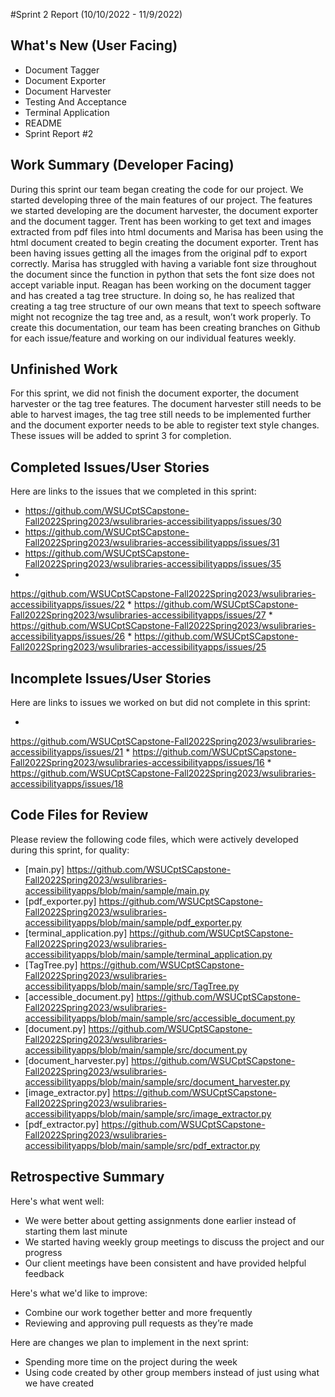 #Sprint 2 Report (10/10/2022 - 11/9/2022)

## What's New (User Facing)
 * Document Tagger
 * Document Exporter
 * Document Harvester
 * Testing And Acceptance
 * Terminal Application
 * README
 * Sprint Report #2

## Work Summary (Developer Facing)
During this sprint our team began creating the code for our project. We started developing three of the main features of our project. The features we started developing are the document harvester, the document exporter and the document tagger. Trent has been working to get text and images extracted from pdf files into html documents and Marisa has been using the html document created to begin creating the document exporter. Trent has been having issues getting all the images from the original pdf to export correctly. Marisa has struggled with having a variable font size throughout the document since the function in python that sets the font size does not accept variable input. Reagan has been working on the document tagger and has created a tag tree structure. In doing so, he has realized that creating a tag tree structure of our own means that text to speech software might not recognize the tag tree and, as a result, won’t work properly. To create this documentation, our team has been creating branches on Github for each issue/feature and working on our individual features weekly.

## Unfinished Work
For this sprint, we did not finish the document exporter, the document harvester or the tag tree features. The document harvester still needs to be able to harvest images, the tag tree still needs to be implemented further and the document exporter needs to be able to register text style changes. These issues will be added to sprint 3 for completion.

## Completed Issues/User Stories
Here are links to the issues that we completed in this sprint:

* https://github.com/WSUCptSCapstone-Fall2022Spring2023/wsulibraries-accessibilityapps/issues/30
* https://github.com/WSUCptSCapstone-Fall2022Spring2023/wsulibraries-accessibilityapps/issues/31
* https://github.com/WSUCptSCapstone-Fall2022Spring2023/wsulibraries-accessibilityapps/issues/35
*
https://github.com/WSUCptSCapstone-Fall2022Spring2023/wsulibraries-accessibilityapps/issues/22
*
https://github.com/WSUCptSCapstone-Fall2022Spring2023/wsulibraries-accessibilityapps/issues/27
*
https://github.com/WSUCptSCapstone-Fall2022Spring2023/wsulibraries-accessibilityapps/issues/26
*
https://github.com/WSUCptSCapstone-Fall2022Spring2023/wsulibraries-accessibilityapps/issues/25

## Incomplete Issues/User Stories
 Here are links to issues we worked on but did not complete in this sprint:

*
https://github.com/WSUCptSCapstone-Fall2022Spring2023/wsulibraries-accessibilityapps/issues/21
*
https://github.com/WSUCptSCapstone-Fall2022Spring2023/wsulibraries-accessibilityapps/issues/16
*
https://github.com/WSUCptSCapstone-Fall2022Spring2023/wsulibraries-accessibilityapps/issues/18


## Code Files for Review
Please review the following code files, which were actively developed during this sprint, for quality:
 * [main.py] https://github.com/WSUCptSCapstone-Fall2022Spring2023/wsulibraries-accessibilityapps/blob/main/sample/main.py
* [pdf_exporter.py] https://github.com/WSUCptSCapstone-Fall2022Spring2023/wsulibraries-accessibilityapps/blob/main/sample/pdf_exporter.py
* [terminal_application.py] https://github.com/WSUCptSCapstone-Fall2022Spring2023/wsulibraries-accessibilityapps/blob/main/sample/terminal_application.py
* [TagTree.py] https://github.com/WSUCptSCapstone-Fall2022Spring2023/wsulibraries-accessibilityapps/blob/main/sample/src/TagTree.py
* [accessible_document.py] https://github.com/WSUCptSCapstone-Fall2022Spring2023/wsulibraries-accessibilityapps/blob/main/sample/src/accessible_document.py
* [document.py] https://github.com/WSUCptSCapstone-Fall2022Spring2023/wsulibraries-accessibilityapps/blob/main/sample/src/document.py
* [document_harvester.py] https://github.com/WSUCptSCapstone-Fall2022Spring2023/wsulibraries-accessibilityapps/blob/main/sample/src/document_harvester.py
* [image_extractor.py] https://github.com/WSUCptSCapstone-Fall2022Spring2023/wsulibraries-accessibilityapps/blob/main/sample/src/image_extractor.py
* [pdf_extractor.py] https://github.com/WSUCptSCapstone-Fall2022Spring2023/wsulibraries-accessibilityapps/blob/main/sample/src/pdf_extractor.py
 
## Retrospective Summary
Here's what went well:
  * We were better about getting assignments done earlier instead of starting them last minute
  * We started having weekly group meetings to discuss the project and our progress
  * Our client meetings have been consistent and have provided helpful feedback
 
Here's what we'd like to improve:
   * Combine our work together better and more frequently
   * Reviewing and approving pull requests as they’re made
 
Here are changes we plan to implement in the next sprint:
   * Spending more time on the project during the week
   * Using code created by other group members instead of just using what we have created